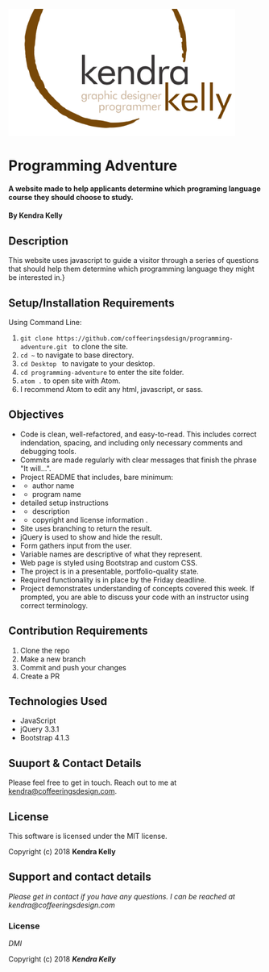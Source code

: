 ![Kendra Kelly Logo](/kkgithub.png)
# Programming Adventure

#### A website made to help applicants determine which programing language course they should choose to study.

#### By **Kendra Kelly**

## Description

This website uses javascript to guide a visitor through a series of questions that should help them determine which programming language they might be interested in.}

## Setup/Installation Requirements

Using Command Line:
1. ``git clone https://github.com/coffeeringsdesign/programming-adventure.git `` to clone the site.
2. ``cd ~`` to navigate to base directory.
3. ``cd Desktop `` to navigate to your desktop.
4. ``cd programming-adventure`` to enter the site folder.
5. ``atom .`` to open site with Atom.
6. I recommend Atom to edit any html, javascript, or sass.

## Objectives

* Code is clean, well-refactored, and easy-to-read. This includes correct indendation, spacing, and including only necessary comments and debugging tools. 
* Commits are made regularly with clear messages that finish the phrase "It will…". 
* Project README that includes, bare minimum:
* * author name 
* * program name 
* detailed setup instructions 
* * description 
* * copyright and license information .
* Site uses branching to return the result.  
* jQuery is used to show and hide the result. 
* Form gathers input from the user. 
* Variable names are descriptive of what they represent. 
* Web page is styled using Bootstrap and custom CSS. 
* The project is in a presentable, portfolio-quality state. 
* Required functionality is in place by the Friday deadline. 
* Project demonstrates understanding of concepts covered this week. If prompted, you are able to discuss your code with an instructor using correct terminology.

## Contribution Requirements

1. Clone the repo
1. Make a new branch
1. Commit and push your changes
1. Create a PR

## Technologies Used

* JavaScript
* jQuery 3.3.1
* Bootstrap 4.1.3

## Suuport & Contact Details

Please feel free to get in touch. Reach out to me at kendra@coffeeringsdesign.com.

## License

This software is licensed under the MIT license.

Copyright (c) 2018 **Kendra Kelly**

## Support and contact details

_Please get in contact if you have any questions. I can be reached at kendra@coffeeringsdesign.com_

### License

*DMI*

Copyright (c) 2018 **_Kendra Kelly_**
